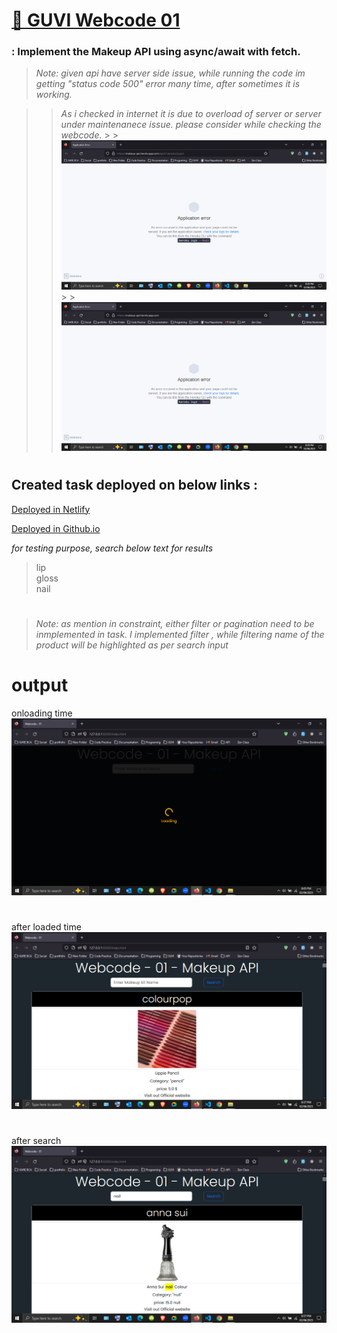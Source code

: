 # [🔗 GUVI Webcode 01]()

### : Implement the Makeup API using async/await with fetch.

> <i>Note: given api have server side issue, while running the code im getting "status code 500" error many time, after sometimes it is working.</i>

> > <i>As i checked in internet it is due to overload of server or server under maintenanece issue. please consider while checking the webcode.</i> > > ![alt text](/images/server%20error.png) > > ![alt text](/images/server%20error%2001.png)

#

## Created task deployed on below links :

<a href="">Deployed in Netlify</a>

<a href="">Deployed in Github.io</a>

<i>for testing purpose, search below text for results</i>

> lip </br>
> gloss </br>
> nail </br>

#

> <i>Note: as mention in constraint, either filter or pagination need to be inmplemented in task. I implemented filter , while filtering name of the product will be highlighted as per search input</i>

# output

onloading time
![alt text](/images/onloading%20time.png)

#

after loaded time
![alt text](/images/after%20loading.png)

#

after search
![alt text](/images/after%20searching%20input.png)
